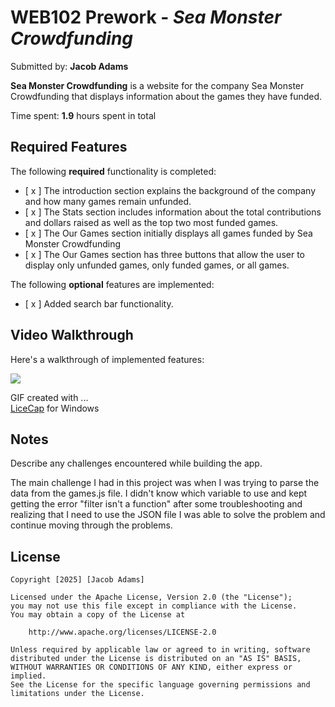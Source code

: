 # WEB102 Prework - _Sea Monster Crowdfunding_

Submitted by: **Jacob Adams**

**Sea Monster Crowdfunding** is a website for the company Sea Monster Crowdfunding that displays information about the games they have funded.

Time spent: **1.9** hours spent in total

## Required Features

The following **required** functionality is completed:

- [ x ] The introduction section explains the background of the company and how many games remain unfunded.
- [ x ] The Stats section includes information about the total contributions and dollars raised as well as the top two most funded games.
- [ x ] The Our Games section initially displays all games funded by Sea Monster Crowdfunding
- [ x ] The Our Games section has three buttons that allow the user to display only unfunded games, only funded games, or all games.

The following **optional** features are implemented:

- [ x ] Added search bar functionality.

## Video Walkthrough

Here's a walkthrough of implemented features:

![](https://github.com/JacobA12/web102_prework/blob/main/assets/forSubmission.gif)


GIF created with ...  
[LiceCap](https://www.cockos.com/licecap/) for Windows

## Notes

Describe any challenges encountered while building the app.

The main challenge I had in this project was when I was trying to parse the data from the games.js file. I
didn't know which variable to use and kept getting the error "filter isn't a function" after some troubleshooting
and realizing that I need to use the JSON file I was able to solve the problem and continue moving through the problems.

## License

    Copyright [2025] [Jacob Adams]

    Licensed under the Apache License, Version 2.0 (the "License");
    you may not use this file except in compliance with the License.
    You may obtain a copy of the License at

        http://www.apache.org/licenses/LICENSE-2.0

    Unless required by applicable law or agreed to in writing, software
    distributed under the License is distributed on an "AS IS" BASIS,
    WITHOUT WARRANTIES OR CONDITIONS OF ANY KIND, either express or implied.
    See the License for the specific language governing permissions and
    limitations under the License.
